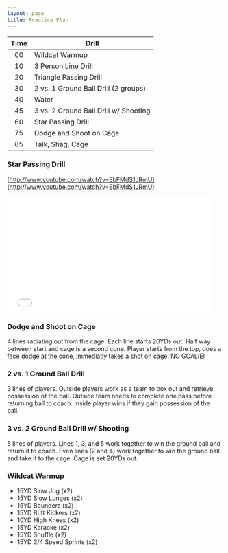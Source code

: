 ```yaml
---
layout: page
title: Practice Plan
---
```


| Time | Drill |
| :---: | --- |
| 00 | Wildcat Warmup |
| 10 | 3 Person Line Drill |
| 20 | Triangle Passing Drill |
| 30 | 2 vs. 1 Ground Ball Drill (2 groups)|
| 40 | Water |
| 45 | 3 vs. 2 Ground Ball Drill w/ Shooting|
| 60 | Star Passing Drill |
| 75 | Dodge and Shoot on Cage |
| 85 | Talk, Shag, Cage |


### Star Passing Drill

[http://www.youtube.com/watch?v=EbFMdS1JRmU](http://www.youtube.com/watch?v=EbFMdS1JRmU)

<div style="max-width:480px;">
  <iframe width="480" height="270" src="//www.youtube.com/embed/EbFMdS1JRmU?rel=0" frameborder="0" allowfullscreen></iframe>
</div>

### Dodge and Shoot on Cage

4 lines radiating out from the cage.  Each line starts 20YDs out. Half way between start and cage is a second cone.  Player starts from the top, does a face dodge at the cone, immediatly takes a shot on cage. NO GOALIE!

### 2 vs. 1 Ground Ball Drill

3 lines of players. Outside players work as a team to box out and retrieve possession of the ball. Outside team needs to complete one pass before returning ball to coach.  Inside player wins if they gain possession of the ball.

### 3 vs. 2 Ground Ball Drill w/ Shooting

5 lines of players.  Lines 1, 3, and 5 work together to win the ground ball and return it to coach.  Even lines (2 and 4) work together to win the ground ball and take it to the cage.  Cage is set 20YDs out.

### Wildcat Warmup

* 15YD Slow Jog (x2)
* 15YD Slow Lunges (x2)
* 15YD Bounders (x2)
* 15YD Butt Kickers (x2)
* 10YD High Knees (x2)
* 15YD Karaoke (x2)
* 15YD Shuffle (x2)
* 15YD 3/4 Speed Sprints (x2)